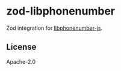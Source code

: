 # zod-libphonenumber

Zod integration for [libphonenumber-js](https://github.com/catamphetamine/libphonenumber-js).

## License

Apache-2.0

